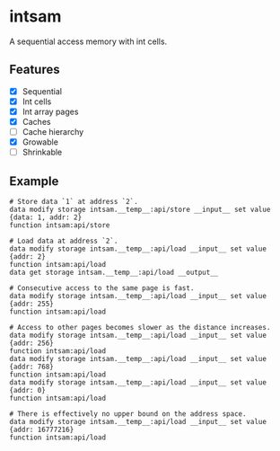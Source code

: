 # intsam

A sequential access memory with int cells.

## Features

- [x] Sequential
- [x] Int cells
- [x] Int array pages
- [x] Caches
- [ ] Cache hierarchy
- [x] Growable
- [ ] Shrinkable

## Example

```mcfunction
# Store data `1` at address `2`.
data modify storage intsam.__temp__:api/store __input__ set value {data: 1, addr: 2}
function intsam:api/store

# Load data at address `2`.
data modify storage intsam.__temp__:api/load __input__ set value {addr: 2}
function intsam:api/load
data get storage intsam.__temp__:api/load __output__

# Consecutive access to the same page is fast.
data modify storage intsam.__temp__:api/load __input__ set value {addr: 255}
function intsam:api/load

# Access to other pages becomes slower as the distance increases.
data modify storage intsam.__temp__:api/load __input__ set value {addr: 256}
function intsam:api/load
data modify storage intsam.__temp__:api/load __input__ set value {addr: 768}
function intsam:api/load
data modify storage intsam.__temp__:api/load __input__ set value {addr: 0}
function intsam:api/load

# There is effectively no upper bound on the address space.
data modify storage intsam.__temp__:api/load __input__ set value {addr: 16777216}
function intsam:api/load
```
